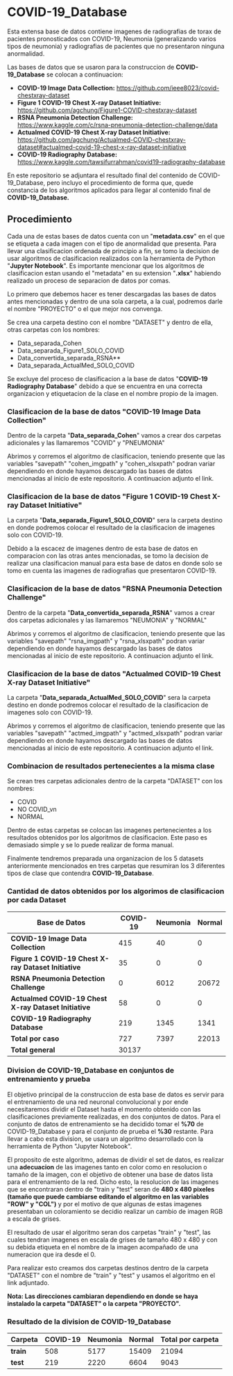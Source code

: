 # COVID-19_Database

Esta extensa base de datos contiene imagenes de radiografias de torax de pacientes pronosticados con COVID-19, Neumonia (generalizando varios tipos de neumonia) y radiografias de pacientes que no presentaron ninguna anormalidad.

Las bases de datos que se usaron para la construccion de **COVID-19_Database** se colocan a continuacion:

* **COVID-19 Image Data Collection:** https://github.com/ieee8023/covid-chestxray-dataset 
* **Figure 1 COVID-19 Chest X-ray Dataset Initiative:** https://github.com/agchung/Figure1-COVID-chestxray-dataset 
* **RSNA Pneumonia Detection Challenge:** https://www.kaggle.com/c/rsna-pneumonia-detection-challenge/data 
* **Actualmed COVID-19 Chest X-ray Dataset Initiative:** https://github.com/agchung/Actualmed-COVID-chestxray-dataset#actualmed-covid-19-chest-x-ray-dataset-initiative 
* **COVID-19 Radiography Database:** https://www.kaggle.com/tawsifurrahman/covid19-radiography-database 

En este repositorio se adjuntara el resultado final del contenido de COVID-19_Database, pero incluyo el procedimiento de forma que, quede constancia de los algoritmos aplicados para llegar al contenido final de **COVID-19_Database.**

## Procedimiento
  
Cada una de estas bases de datos cuenta con un "**metadata.csv**" en el que se etiqueta a cada imagen con el tipo de anormalidad que presenta. Para llevar una clasificacion ordenada de principio a fin, se tomo la decision de usar algoritmos de clasificacion realizados con la herramienta de Python "**Jupyter Notebook**". Es importante mencionar que los algoritmos de clasificacion estan usando el "metadata" en su extension "**.xlsx**" habiendo realizado un proceso de separacion de datos por comas.

Lo primero que debemos hacer es tener descargadas las bases de datos antes mencionadas y dentro de una sola carpeta, a la cual, podremos darle el nombre "PROYECTO" o el que mejor nos convenga.

Se crea una carpeta destino con el nombre "DATASET" y dentro de ella, otras carpetas con los nombres:

* Data_separada_Cohen
* Data_separada_Figure1_SOLO_COVID
* Data_convertida_separada_RSNA**
* Data_separada_ActualMed_SOLO_COVID
  
Se excluye del proceso de clasificacion a la base de datos "**COVID-19 Radiography Database**" debido a que se encuentra en una correcta organizacion y etiquetacion de la clase en el nombre propio de la imagen.

### Clasificacion de la base de datos "COVID-19 Image Data Collection"

Dentro de la carpeta "**Data_separada_Cohen**" vamos a crear dos carpetas adicionales y las llamaremos "COVID" y "PNEUMONIA"

Abrimos y corremos el algoritmo de clasificacion, teniendo presente que las variables "savepath" "cohen_imgpath" y "cohen_xlsxpath" podran variar dependiendo en donde hayamos descargado las bases de datos mencionadas al inicio de este repositorio. A continuacion adjunto el link.

### Clasificacion de la base de datos "Figure 1 COVID-19 Chest X-ray Dataset Initiative"

La carpeta "**Data_separada_Figure1_SOLO_COVID**" sera la carpeta destino en donde podremos colocar el resultado de la clasificacion de imagenes solo con COVID-19.

Debido a la escacez de imagenes dentro de esta base de datos en comparacion con las otras antes mencionadas, se tomo la decision de realizar una clasificacion manual para esta base de datos en donde solo se tomo en cuenta las imagenes de radiografias que presentaron COVID-19.

### Clasificacion de la base de datos "RSNA Pneumonia Detection Challenge"

Dentro de la carpeta "**Data_convertida_separada_RSNA**" vamos a crear dos carpetas adicionales y las llamaremos "NEUMONIA" y "NORMAL"

Abrimos y corremos el algoritmo de clasificacion, teniendo presente que las variables "savepath" "rsna_imgpath" y "rsna_xlsxpath" podran variar dependiendo en donde hayamos descargado las bases de datos mencionadas al inicio de este repositorio. A continuacion adjunto el link.

### Clasificacion de la base de datos "Actualmed COVID-19 Chest X-ray Dataset Initiative"

La carpeta "**Data_separada_ActualMed_SOLO_COVID**" sera la carpeta destino en donde podremos colocar el resultado de la clasificacion de imagenes solo con COVID-19.

Abrimos y corremos el algoritmo de clasificacion, teniendo presente que las variables "savepath" "actmed_imgpath" y "actmed_xlsxpath" podran variar dependiendo en donde hayamos descargado las bases de datos mencionadas al inicio de este repositorio. A continuacion adjunto el link.

### Combinacion de resultados pertenecientes a la misma clase

Se crean tres carpetas adicionales dentro de la carpeta "DATASET" con los nombres:

* COVID
* NO COVID_vn
* NORMAL

Dentro de estas carpetas se colocan las imagenes pertenecientes a los resultados obtenidos por los algoritmos de clasificacion. Este paso es demasiado simple y se lo puede realizar de forma manual.

Finalmente tendremos preparada una organizacion de los 5 datasets anteriormente mencionados en tres carpetas que resumiran los 3 diferentes tipos de clase que contendra **COVID-19_Database**.

### Cantidad de datos obtenidos por los algorimos de clasificacion por cada Dataset
 
 
| Base de Datos | COVID-19 | Neumonia | Normal | 
|---------------|----------|----------|--------|
| **COVID-19 Image Data Collection** | 415 | 40 | 0 | 
| **Figure 1 COVID-19 Chest X-ray Dataset Initiative** | 35 | 0 | 0 |
| **RSNA Pneumonia Detection Challenge** | 0 | 6012 | 20672 |
| **Actualmed COVID-19 Chest X-ray Dataset Initiative** | 58 | 0 | 0 |
| **COVID-19 Radiography Database** | 219| 1345 | 1341 |
| **Total por caso**  | 727 | 7397 | 22013 |
| **Total general** | 30137 |


### Division de COVID-19_Database en conjuntos de entrenamiento y prueba

El objetivo principal de la construccion de esta base de datos es servir para el entrenamiento de una red neuronal convolucional y por ende necesitaremos dividir el Dataset hasta el momento obtenido con las clasificaciones previamente realizadas, en dos conjuntos de datos. Para el conjunto de datos de entrenamiento se ha decidido tomar el **%70** de COVID-19_Database y para el conjunto de prueba el **%30** restante. Para llevar a cabo esta division, se usara un algoritmo desarrollado con la herramienta de Python "Jupyter Notebook".

El proposito de este algoritmo, ademas de dividir el set de datos, es realizar una **adecuacion** de las imagenes tanto en color como en resolucion o tamaño de la imagen, con el objetivo de obtener una base de datos lista para el entrenamiento de la red. Dicho esto, la resolucion de las imagenes que se encontraran dentro de "train y "test" seran de **480 x 480 pixeles (tamaño que puede cambiarse editando el algoritmo en las variables "ROW" y "COL")** y por el motivo de que algunas de estas imagenes presentaban un coloramiento se decidio realizar un cambio de imagen RGB a escala de grises.

El resultado de usar el algoritmo seran dos carpetas "train" y "test", las cuales tendran imagenes en escala de grises de tamaño 480 x 480 y con su debida etiqueta en el nombre de la imagen acompañado de una numeracion que ira desde el 0.

Para realizar esto creamos dos carpetas destinos dentro de la carpeta "DATASET" con el nombre de "train" y "test" y usamos el algoritmo en el link adjuntado.

**Nota: Las direcciones cambiaran dependiendo en donde se haya instalado la carpeta "DATASET" o la carpeta "PROYECTO".**

### Resultado de la division de COVID-19_Database



| Carpeta | COVID-19 | Neumonia | Normal | Total por carpeta|
|---------|----------|----------|--------|-------|
| **train** | 508 | 5177 | 15409 | 21094 |
| **test** | 219 | 2220 | 6604 | 9043 |
